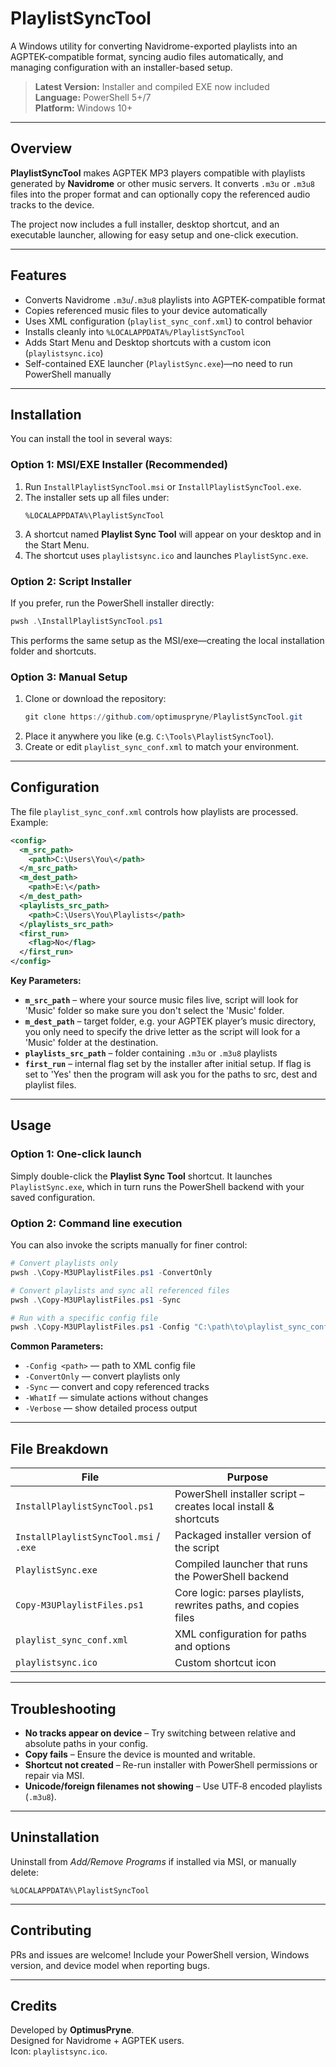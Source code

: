 # PlaylistSyncTool

A Windows utility for converting Navidrome-exported playlists into an AGPTEK-compatible format, syncing audio files automatically, and managing configuration with an installer-based setup.

> **Latest Version:** Installer and compiled EXE now included  
> **Language:** PowerShell 5+/7  
> **Platform:** Windows 10+

---

## Overview
**PlaylistSyncTool** makes AGPTEK MP3 players compatible with playlists generated by **Navidrome** or other music servers. It converts `.m3u` or `.m3u8` files into the proper format and can optionally copy the referenced audio tracks to the device.

The project now includes a full installer, desktop shortcut, and an executable launcher, allowing for easy setup and one-click execution.

---

## Features
- Converts Navidrome `.m3u`/`.m3u8` playlists into AGPTEK-compatible format
- Copies referenced music files to your device automatically
- Uses XML configuration (`playlist_sync_conf.xml`) to control behavior
- Installs cleanly into `%LOCALAPPDATA%/PlaylistSyncTool`
- Adds Start Menu and Desktop shortcuts with a custom icon (`playlistsync.ico`)
- Self-contained EXE launcher (`PlaylistSync.exe`)—no need to run PowerShell manually

---

## Installation
You can install the tool in several ways:

### **Option 1: MSI/EXE Installer (Recommended)**
1. Run `InstallPlaylistSyncTool.msi` or `InstallPlaylistSyncTool.exe`.
2. The installer sets up all files under:
   ```
   %LOCALAPPDATA%\PlaylistSyncTool
   ```
3. A shortcut named **Playlist Sync Tool** will appear on your desktop and in the Start Menu.
4. The shortcut uses `playlistsync.ico` and launches `PlaylistSync.exe`.

### **Option 2: Script Installer**
If you prefer, run the PowerShell installer directly:
```powershell
pwsh .\InstallPlaylistSyncTool.ps1
```
This performs the same setup as the MSI/exe—creating the local installation folder and shortcuts.

### **Option 3: Manual Setup**
1. Clone or download the repository:
   ```powershell
   git clone https://github.com/optimuspryne/PlaylistSyncTool.git
   ```
2. Place it anywhere you like (e.g. `C:\Tools\PlaylistSyncTool`).
3. Create or edit `playlist_sync_conf.xml` to match your environment.

---

## Configuration
The file `playlist_sync_conf.xml` controls how playlists are processed. Example:
```xml
<config>
  <m_src_path>
    <path>C:\Users\You\</path>
  </m_src_path>
  <m_dest_path>
    <path>E:\</path>
  </m_dest_path>
  <playlists_src_path>
    <path>C:\Users\You\Playlists</path>
  </playlists_src_path>
  <first_run>
    <flag>No</flag>
  </first_run>
</config>
```

**Key Parameters:**
- **`m_src_path`** – where your source music files live, script will look for 'Music' folder so make sure you don't select the 'Music' folder.
- **`m_dest_path`** – target folder, e.g. your AGPTEK player’s music directory, you only need to specify the drive letter as the script will look for a 'Music' folder at the destination.
- **`playlists_src_path`** – folder containing `.m3u` or `.m3u8` playlists
- **`first_run`** – internal flag set by the installer after initial setup.  If flag is set to 'Yes' then the program will ask you for the paths to src, dest and playlist files.

---

## Usage
### **Option 1: One-click launch**
Simply double-click the **Playlist Sync Tool** shortcut. It launches `PlaylistSync.exe`, which in turn runs the PowerShell backend with your saved configuration.

### **Option 2: Command line execution**
You can also invoke the scripts manually for finer control:
```powershell
# Convert playlists only
pwsh .\Copy-M3UPlaylistFiles.ps1 -ConvertOnly

# Convert playlists and sync all referenced files
pwsh .\Copy-M3UPlaylistFiles.ps1 -Sync

# Run with a specific config file
pwsh .\Copy-M3UPlaylistFiles.ps1 -Config "C:\path\to\playlist_sync_conf.xml"
```

**Common Parameters:**
- `-Config <path>` — path to XML config file
- `-ConvertOnly` — convert playlists only
- `-Sync` — convert and copy referenced tracks
- `-WhatIf` — simulate actions without changes
- `-Verbose` — show detailed process output

---

## File Breakdown
| File | Purpose |
|------|----------|
| `InstallPlaylistSyncTool.ps1` | PowerShell installer script – creates local install & shortcuts |
| `InstallPlaylistSyncTool.msi` / `.exe` | Packaged installer version of the script |
| `PlaylistSync.exe` | Compiled launcher that runs the PowerShell backend |
| `Copy-M3UPlaylistFiles.ps1` | Core logic: parses playlists, rewrites paths, and copies files |
| `playlist_sync_conf.xml` | XML configuration for paths and options |
| `playlistsync.ico` | Custom shortcut icon |

---

## Troubleshooting
- **No tracks appear on device** – Try switching between relative and absolute paths in your config.
- **Copy fails** – Ensure the device is mounted and writable.
- **Shortcut not created** – Re-run installer with PowerShell permissions or repair via MSI.
- **Unicode/foreign filenames not showing** – Use UTF‑8 encoded playlists (`.m3u8`).

---

## Uninstallation
Uninstall from *Add/Remove Programs* if installed via MSI, or manually delete:
```
%LOCALAPPDATA%\PlaylistSyncTool
```

---

## Contributing
PRs and issues are welcome! Include your PowerShell version, Windows version, and device model when reporting bugs.

---

## Credits
Developed by **OptimusPryne**.  
Designed for Navidrome + AGPTEK users.  
Icon: `playlistsync.ico`.

